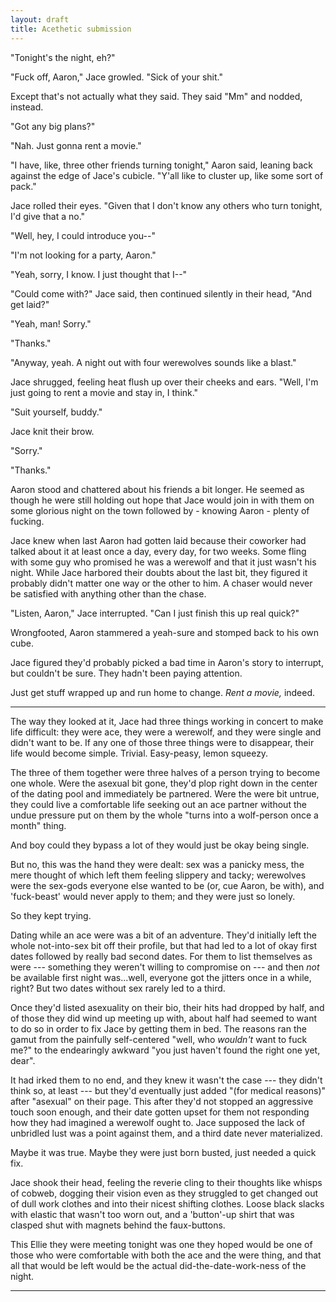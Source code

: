 ```yaml
---
layout: draft
title: Acethetic submission
---
```


"Tonight's the night, eh?"

"Fuck off, Aaron," Jace growled. "Sick of your shit."

Except that's not actually what they said. They said "Mm" and nodded, instead.

"Got any big plans?"

"Nah. Just gonna rent a movie."

"I have, like, three other friends turning tonight," Aaron said, leaning back against the edge of Jace's cubicle. "Y'all like to cluster up, like some sort of pack."

Jace rolled their eyes. "Given that I don't know any others who turn tonight, I'd give that a no."

"Well, hey, I could introduce you--"

"I'm not looking for a party, Aaron."

"Yeah, sorry, I know. I just thought that I--"

"Could come with?" Jace said, then continued silently in their head, "And get laid?"

"Yeah, man! Sorry."

"Thanks."

"Anyway, yeah. A night out with four werewolves sounds like a blast."

Jace shrugged, feeling heat flush up over their cheeks and ears. "Well, I'm just going to rent a movie and stay in, I think."

"Suit yourself, buddy."

Jace knit their brow.

"Sorry."

"Thanks."

Aaron stood and chattered about his friends a bit longer. He seemed as though he were still holding out hope that Jace would join in with them on some glorious night on the town followed by - knowing Aaron - plenty of fucking.

Jace knew when last Aaron had gotten laid because their coworker had talked about it at least once a day, every day, for two weeks. Some fling with some guy who promised he was a werewolf and that it just wasn't his night. While Jace harbored their doubts about the last bit, they figured it probably didn't matter one way or the other to him. A chaser would never be satisfied with anything other than the chase.

"Listen, Aaron," Jace interrupted. "Can I just finish this up real quick?"

Wrongfooted, Aaron stammered a yeah-sure and stomped back to his own cube.

Jace figured they'd probably picked a bad time in Aaron's story to interrupt, but couldn't be sure. They hadn't been paying attention.

Just get stuff wrapped up and run home to change. *Rent a movie,* indeed.

-----

The way they looked at it, Jace had three things working in concert to make life difficult: they were ace, they were a werewolf, and they were single and didn't want to be. If any one of those three things were to disappear, their life would become simple. Trivial. Easy-peasy, lemon squeezy.

The three of them together were three halves of a person trying to become one whole. Were the asexual bit gone, they'd plop right down in the center of the dating pool and immediately be partnered. Were the were bit untrue, they could live a comfortable life seeking out an ace partner without the undue pressure put on them by the whole "turns into a wolf-person once a month" thing.

And boy could they bypass a lot of they would just be okay being single.

But no, this was the hand they were dealt: sex was a panicky mess, the mere thought of which left them feeling slippery and tacky; werewolves were the sex-gods everyone else wanted to be (or, cue Aaron, be with), and 'fuck-beast' would never apply to them; and they were just so lonely.

So they kept trying.

Dating while an ace were was a bit of an adventure. They'd initially left the whole not-into-sex bit off their profile, but that had led to a lot of okay first dates followed by really bad second dates. For them to list themselves as were --- something they weren't willing to compromise on --- and then *not* be available first night was...well, everyone got the jitters once in a while, right? But two dates without sex rarely led to a third.

Once they'd listed asexuality on their bio, their hits had dropped by half, and of those they did wind up meeting up with, about half had seemed to want to do so in order to fix Jace by getting them in bed. The reasons ran the gamut from the painfully self-centered "well, who *wouldn't* want to fuck me?" to the endearingly awkward "you just haven't found the right one yet, dear".

It had irked them to no end, and they knew it wasn't the case --- they didn't think so, at least --- but they'd eventually just added "(for medical reasons)" after "asexual" on their page. This after they'd not stopped an aggressive touch soon enough, and their date gotten upset for them not responding how they had imagined a werewolf ought to. Jace supposed the lack of unbridled lust was a point against them, and a third date never materialized.

Maybe it was true. Maybe they were just born busted, just needed a quick fix.

Jace shook their head, feeling the reverie cling to their thoughts like whisps of cobweb, dogging their vision even as they struggled to get changed out of dull work clothes and into their nicest shifting clothes. Loose black slacks with elastic that wasn't too worn out, and a 'button'-up shirt that was clasped shut with magnets behind the faux-buttons.

This Ellie they were meeting tonight was one they hoped would be one of those who were comfortable with both the ace and the were thing, and that all that would be left would be the actual did-the-date-work-ness of the night.

-----
